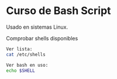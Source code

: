 # Curso de Bash Script

Usado en sistemas Linux. 

Comprobar shells disponibles

```bash
Ver lista: 
cat /etc/shells

Ver bash en uso: 
echo $SHELL
```